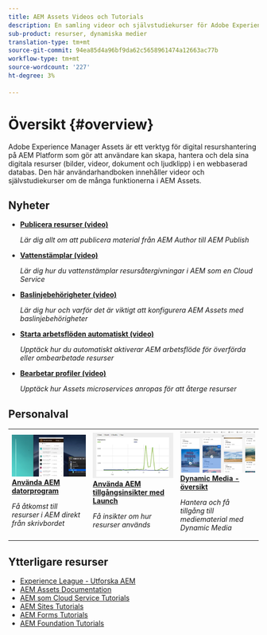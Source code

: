 ```yaml
---
title: AEM Assets Videos och Tutorials
description: En samling videor och självstudiekurser för Adobe Experience Manager Assets
sub-product: resurser, dynamiska medier
translation-type: tm+mt
source-git-commit: 94ea85d4a96bf9da62c5658961474a12663ac77b
workflow-type: tm+mt
source-wordcount: '227'
ht-degree: 3%

---
```



# Översikt {#overview}

Adobe Experience Manager Assets är ett verktyg för digital resurshantering på AEM Platform som gör att användare kan skapa, hantera och dela sina digitala resurser (bilder, videor, dokument och ljudklipp) i en webbaserad databas. Den här användarhandboken innehåller videor och självstudiekurser om de många funktionerna i AEM Assets.

## Nyheter


* **[Publicera resurser (video)](./sharing/publish.md)**

   *Lär dig allt om att publicera material från AEM Author till AEM Publish*

* **[Vattenstämplar (video)](./advanced/watermarks.md)**

   *Lär dig hur du vattenstämplar resursåtergivningar i AEM som en Cloud Service*

* **[Baslinjebehörigheter (video)](./configuring/baseline-permissions.md)**

   *Lär dig hur och varför det är viktigt att konfigurera AEM Assets med baslinjebehörigheter*

* **[Starta arbetsflöden automatiskt (video)](./configuring/auto-start-workflows.md)**

   *Upptäck hur du automatiskt aktiverar AEM arbetsflöde för överförda eller ombearbetade resurser*

* **[Bearbetar profiler (video)](./configuring/processing-profiles.md)**

   *Upptäck hur Assets microservices anropas för att återge resurser*

## Personalval

<table>
<td>
   <a href="./creative-workflows/aem-desktop-app.md">
   <img alt="Förbättrade smarta taggar" src="./assets/overview/desktop-app.png" />
   </a>
   <div>
      <a href="./creative-workflows/aem-desktop-app.md">
      <strong>Använda AEM datorprogram</strong>
      </a>
   </div>
   <p>
      <em>Få åtkomst till resurser i AEM direkt från skrivbordet</em>
   </p>
</td>
<td>
   <a href="./advanced/asset-insights-launch-tutorial.md">
   <img alt="AEM Assets Insights" src="./assets/overview/asset-insights.png"/>
   </a>
   <div>
      <a href="./advanced/asset-insights-launch-tutorial.md">
      <strong>Använda AEM tillgångsinsikter med Launch</strong>
      </a>
   </div>
   <p>
      <em>Få insikter om hur resurser används</em>
   <p>
</td>
<td>
   <a href="./dynamic-media/dynamic-media-overview-feature-video-use.md">
   <img alt="Dynamic Media - översikt" src="./assets/overview/dynamic-media.png" />
   </a>
   <div>
      <a href="./dynamic-media/dynamic-media-overview-feature-video-use.md">
      <strong>Dynamic Media - översikt</strong>
      </a>
   </div>
   <p>
      <em>Hantera och få tillgång till mediematerial med Dynamic Media</em>
   <p>
</td>
</table>

## Ytterligare resurser

* [Experience League - Utforska AEM](https://experienceleague.adobe.com/#recommended/solutions/experience-manager)
* [AEM Assets Documentation](https://helpx.adobe.com/experience-manager/6-5/assets/user-guide.html)
* [AEM som Cloud Service Tutorials](/help/cloud-service/overview.md)
* [AEM Sites Tutorials](/help/sites/overview.md)
* [AEM Forms Tutorials](/help/forms/overview.md)
* [AEM Foundation Tutorials](/help/foundation/overview.md)
